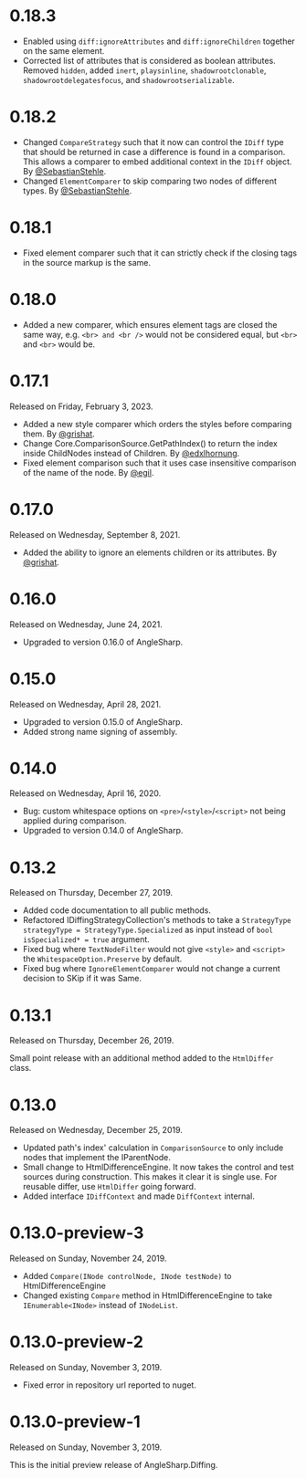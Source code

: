 # 0.18.3

- Enabled using `diff:ignoreAttributes` and `diff:ignoreChildren` together on the same element.
- Corrected list of attributes that is considered as boolean attributes. Removed `hidden`, added `inert`, `playsinline`, `shadowrootclonable`, `shadowrootdelegatesfocus`, and `shadowrootserializable`.

# 0.18.2

- Changed `CompareStrategy` such that it now can control the `IDiff` type that should be returned in case a difference is found in a comparison. This allows a comparer to embed additional context in the `IDiff` object. By [@SebastianStehle](https://github.com/SebastianStehle).
- Changed `ElementComparer` to skip comparing two nodes of different types. By [@SebastianStehle](https://github.com/SebastianStehle).

# 0.18.1

- Fixed element comparer such that it can strictly check if the closing tags in the source markup is the same.
 
# 0.18.0

- Added a new comparer, which ensures element tags are closed the same way, e.g. `<br> and <br />` would not be considered equal, but `<br>` and `<br>` would be.

# 0.17.1

Released on Friday, February 3, 2023.

- Added a new style comparer which orders the styles before comparing them. By [@grishat](https://github.com/SebastianStehle).
- Change Core.ComparisonSource.GetPathIndex() to return the index inside ChildNodes instead of Children. By [@edxlhornung](https://github.com/edxlhornung).
- Fixed element comparison such that it uses case insensitive comparison of the name of the node. By [@egil](https://github.com/egil).

# 0.17.0

Released on Wednesday, September 8, 2021.

- Added the ability to ignore an elements children or its attributes. By [@grishat](https://github.com/grishat).

# 0.16.0

Released on Wednesday, June 24, 2021.

- Upgraded to version 0.16.0 of AngleSharp.

# 0.15.0

Released on Wednesday, April 28, 2021.

- Upgraded to version 0.15.0 of AngleSharp.
- Added strong name signing of assembly.

# 0.14.0

Released on Wednesday, April 16, 2020.

- Bug: custom whitespace options on `<pre>`/`<style>`/`<script>` not being applied during comparison.
- Upgraded to version 0.14.0 of AngleSharp.

# 0.13.2

Released on Thursday, December 27, 2019.

- Added code documentation to all public methods.
- Refactored IDiffingStrategyCollection's methods to take a `StrategyType strategyType = StrategyType.Specialized` as input instead of `bool isSpecialized* = true` argument.
- Fixed bug where `TextNodeFilter` would not give `<style>` and `<script>` the `WhitespaceOption.Preserve` by default.
- Fixed bug where `IgnoreElementComparer` would not change a current decision to SKip if it was Same.

# 0.13.1

Released on Thursday, December 26, 2019.

Small point release with an additional method added to the `HtmlDiffer` class.

# 0.13.0

Released on Wednesday, December 25, 2019.

- Updated path's index' calculation in `ComparisonSource` to only include nodes that implement the IParentNode.
- Small change to HtmlDifferenceEngine. It now takes the control and test sources during construction. This makes it clear it is single use. For reusable differ, use `HtmlDiffer` going forward.
- Added interface `IDiffContext` and made `DiffContext` internal.

# 0.13.0-preview-3

Released on Sunday, November 24, 2019.

- Added `Compare(INode controlNode, INode testNode)` to HtmlDifferenceEngine
- Changed existing `Compare` method in HtmlDifferenceEngine to take `IEnumerable<INode>` instead of `INodeList`.

# 0.13.0-preview-2

Released on Sunday, November 3, 2019.

- Fixed error in repository url reported to nuget.

# 0.13.0-preview-1

Released on Sunday, November 3, 2019.

This is the initial preview release of AngleSharp.Diffing. 
